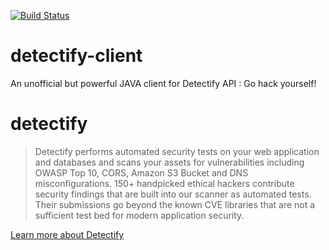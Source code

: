 [![Build Status](https://travis-ci.com/isontheline/detectify-client.svg?branch=master)](https://travis-ci.com/isontheline/detectify-client)

# detectify-client
An unofficial but powerful JAVA client for Detectify API : Go hack yourself!

# detectify
> Detectify performs automated security tests on your web application and databases and scans your assets for vulnerabilities including OWASP Top 10, CORS, Amazon S3 Bucket and DNS misconfigurations. 150+ handpicked ethical hackers contribute security findings that are built into our scanner as automated tests. Their submissions go beyond the known CVE libraries that are not a sufficient test bed for modern application security.

[Learn more about Detectify](https://detectify.com)